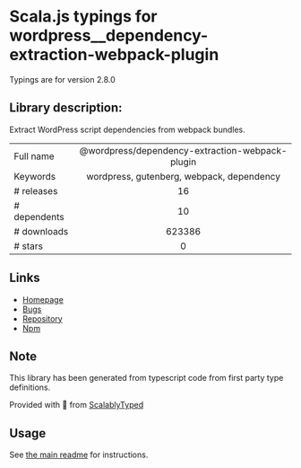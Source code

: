 
# Scala.js typings for wordpress__dependency-extraction-webpack-plugin

Typings are for version 2.8.0

## Library description:
Extract WordPress script dependencies from webpack bundles.

|                    |                 |
| ------------------ | :-------------: |
| Full name          | @wordpress/dependency-extraction-webpack-plugin |
| Keywords           | wordpress, gutenberg, webpack, dependency |
| # releases         | 16 |
| # dependents       | 10 |
| # downloads        | 623386 |
| # stars            | 0 |

## Links
- [Homepage](https://github.com/WordPress/gutenberg/tree/master/packages/dependency-extraction-webpack-plugin/README.md)
- [Bugs](https://github.com/WordPress/gutenberg/issues)
- [Repository](https://github.com/WordPress/gutenberg)
- [Npm](https://www.npmjs.com/package/%40wordpress%2Fdependency-extraction-webpack-plugin)
    


## Note
This library has been generated from typescript code from first party type definitions.

Provided with :purple_heart: from [ScalablyTyped](https://github.com/oyvindberg/ScalablyTyped)

## Usage
See [the main readme](../../readme.md) for instructions.


